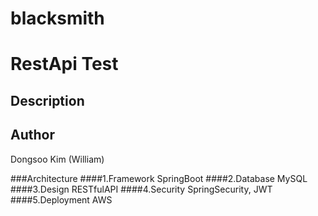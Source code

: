 # blacksmith
<h1>RestApi Test</h1>
<h2>Description</h2>
<h2>Author</h2>
Dongsoo Kim (William)

###Architecture
####1.Framework
SpringBoot
####2.Database
MySQL
####3.Design
RESTfulAPI
####4.Security
SpringSecurity, JWT
####5.Deployment
AWS
